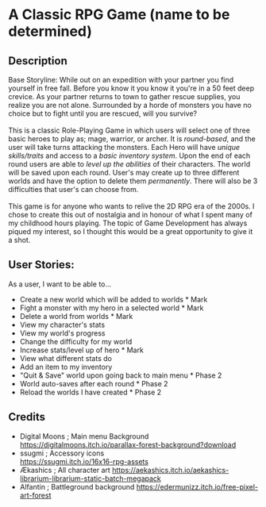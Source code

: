 # A Classic RPG Game (name to be determined)

## Description

Base Storyline: While out on an expedition with your partner you find yourself
in free fall. Before you know it you know it you're in a 50 feet deep
crevice. As your partner returns to town to gather rescue supplies, you
realize you are not alone. Surrounded by a horde of monsters you have no choice
but to fight until you are rescued, will you survive? 
<br>
<br>
This is a classic Role-Playing Game in which users will select one of three
basic heroes to play as; mage, warrior, or archer. It is *round-based*, and the
user will take turns attacking the monsters. 
Each Hero will have *unique skills/traits* and access to a *basic inventory system*. 
Upon the end of each round users are able to *level up the abilities* of their 
characters. The world will be saved upon each round. 
User's may create up to three different worlds and have the option to delete 
them *permanently*. There will also be 3 difficulties that user's can choose from.
<br>
<br>
This game is for anyone who wants to relive the 2D RPG era of 
the 2000s. I chose to create this out of nostalgia and in honour of 
what I spent many of my childhood hours playing. The topic of 
Game Development has always piqued my interest, so I thought this would 
be a great opportunity to give it a shot.


## User Stories:
As a user, I want to be able to...
- Create a new world which will be added to worlds * Mark
- Fight a monster with my hero in a selected world * Mark
- Delete a world from worlds * Mark
- View my character's stats 
- View my world's progress 
- Change the difficulty for my world
- Increase stats/level up of hero * Mark
- View what different stats do
- Add an item to my inventory  
- "Quit & Save" world upon going back to main menu * Phase 2
- World auto-saves after each round * Phase 2
- Reload the worlds I have created * Phase 2

## Credits
- Digital Moons ; Main menu Background <br>
  https://digitalmoons.itch.io/parallax-forest-background?download
- ssugmi ; Accessory icons <br>
https://ssugmi.itch.io/16x16-rpg-assets
- Ækashics ; All character art
https://aekashics.itch.io/aekashics-librarium-librarium-static-batch-megapack
- Alfantin ; Battleground background
https://edermunizz.itch.io/free-pixel-art-forest

